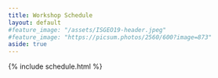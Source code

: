 ```yaml
---
title: Workshop Schedule
layout: default
#feature_image: "/assets/ISGEO19-header.jpeg"
#feature_image: "https://picsum.photos/2560/600?image=873"
aside: true
---
```

{% include schedule.html %}
